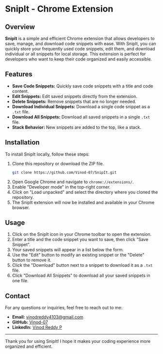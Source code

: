 # SnipIt - Chrome Extension

## Overview

**SnipIt** is a simple and efficient Chrome extension that allows developers to save, manage, and download code snippets with ease. With SnipIt, you can quickly store your frequently used code snippets, edit them, and download individual or all snippets for local storage. This extension is perfect for developers who want to keep their code organized and easily accessible.

## Features

- **Save Code Snippets:** Quickly save code snippets with a title and code content.
- **Edit Snippets:** Edit saved snippets directly from the extension.
- **Delete Snippets:** Remove snippets that are no longer needed.
- **Download Individual Snippets:** Download a single code snippet as a `.txt` file.
- **Download All Snippets:** Download all saved snippets in a single `.txt` file.
- **Stack Behavior:** New snippets are added to the top, like a stack.

## Installation

To install SnipIt locally, follow these steps:

1. Clone this repository or download the ZIP file.
    ```bash
    git clone https://github.com/Vinod-07/SnipIt.git
    ```
2. Open Google Chrome and navigate to `chrome://extensions/`.
3. Enable "Developer mode" in the top-right corner.
4. Click on "Load unpacked" and select the directory where you cloned the repository.
5. The SnipIt extension will now be installed and available in your Chrome browser.

## Usage

1. Click on the SnipIt icon in your Chrome toolbar to open the extension.
2. Enter a title and the code snippet you want to save, then click "Save Snippet".
3. Your saved snippets will appear in a list below the form.
4. Use the "Edit" button to modify an existing snippet or the "Delete" button to remove it.
5. Click the "Download" button next to a snippet to download it as a `.txt` file.
6. Click "Download All Snippets" to download all your saved snippets in one file.

## Contact

For any questions or inquiries, feel free to reach out to me:

- **Email:** vinodreddy4103@gmail.com
- **GitHub:** [Vinod-07](https://github.com/Vinod-07)
- **LinkedIn:** [Vinod Reddy P](https://linkedin.com/in/vinod18)

---

Thank you for using SnipIt! I hope it makes your coding experience more organized and efficient.
